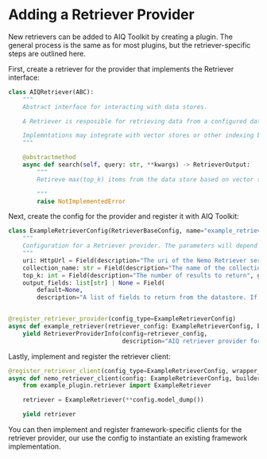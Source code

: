 <!--
SPDX-FileCopyrightText: Copyright (c) 2025, NVIDIA CORPORATION & AFFILIATES. All rights reserved.
SPDX-License-Identifier: Apache-2.0

Licensed under the Apache License, Version 2.0 (the "License");
you may not use this file except in compliance with the License.
You may obtain a copy of the License at

http://www.apache.org/licenses/LICENSE-2.0

Unless required by applicable law or agreed to in writing, software
distributed under the License is distributed on an "AS IS" BASIS,
WITHOUT WARRANTIES OR CONDITIONS OF ANY KIND, either express or implied.
See the License for the specific language governing permissions and
limitations under the License.
-->

# Adding a Retriever Provider
New retrievers can be added to AIQ Toolkit by creating a plugin. The general process is the same as for most plugins, but the retriever-specific steps are outlined here.

First, create a retriever for the provider that implements the Retriever interface:
```python
class AIQRetriever(ABC):
    """
    Abstract interface for interacting with data stores.

    A Retriever is resposible for retrieving data from a configured data store.

    Implemntations may integrate with vector stores or other indexing backends that allow for text-based search.
    """

    @abstractmethod
    async def search(self, query: str, **kwargs) -> RetrieverOutput:
        """
        Retireve max(top_k) items from the data store based on vector similarity search (implementation dependent).

        """
        raise NotImplementedError
```

Next, create the config for the provider and register it with AIQ Toolkit:

```python
class ExampleRetrieverConfig(RetrieverBaseConfig, name="example_retriever"):
    """
    Configuration for a Retriever provider. The parameters will depend on the particular provider. These are examples.
    """
    uri: HttpUrl = Field(description="The uri of the Nemo Retriever service.")
    collection_name: str = Field(description="The name of the collection to search")
    top_k: int = Field(description="The number of results to return", gt=0, le=50, default=5)
    output_fields: list[str] | None = Field(
        default=None,
        description="A list of fields to return from the datastore. If 'None', all fields but the vector are returned.")


@register_retriever_provider(config_type=ExampleRetrieverConfig)
async def example_retriever(retriever_config: ExampleRetrieverConfig, builder: Builder):
    yield RetrieverProviderInfo(config=retriever_config,
                                description="AIQ retriever provider for...")
```
Lastly, implement and register the retriever client:

```python
@register_retriever_client(config_type=ExampleRetrieverConfig, wrapper_type=None)
async def nemo_retriever_client(config: ExampleRetrieverConfig, builder: Builder):
    from example_plugin.retriever import ExampleRetriever

    retriever = ExampleRetriever(**config.model_dump())

    yield retriever
```

You can then implement and register framework-specific clients for the retriever provider, our use the config to instantiate an existing framework implementation.
